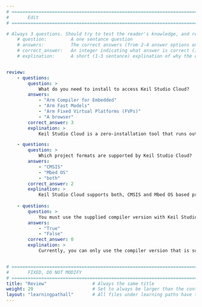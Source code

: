 ```yaml
---
# ================================================================================
#       Edit
# ================================================================================

# Always 3 questions. Should try to test the reader's knowledge, and reinforce the key points you want them to remember.
    # question:         A one sentance question
    # answers:          The correct answers (from 2-4 answer options only). Should be surrounded by quotes.
    # correct_answer:   An integer indicating what answer is correct (index starts from 0)
    # explination:      A short (1-3 sentance) explination of why the correct answer is correct. Can add aditional context if desired


review:
    - questions:
        question: >
            What do you need to install to access Keil Studio Cloud?
        answers:
            - "Arm Compiler for Embedded"
            - "Arm Fast Models"
            - "Arm Fixed Virtual Platforms (FVPs)"
            - "A browser"
        correct_answer: 3
        explination: >
            Keil Studio Cloud is a zero-installation tool that runs out of your browser.

    - questions:
        question: >
            Which project formats are supported by Keil Studio Cloud?
        answers:
            - "CMSIS"
            - "Mbed OS"
            - "both"
        correct_answer: 2
        explination: >
            Keil Studio Cloud supports both, CMSIS and Mbed OS based projects.
               
    - questions:
        question: >
            You must use the supplied compiler version with Keil Studio Cloud?
        answers:
            - "True"
            - "False"
        correct_answer: 0
        explination: >
            Currently, you can only use the compiler version that is supplied with the tool.


# ================================================================================
#       FIXED, DO NOT MODIFY
# ================================================================================
title: "Review"                 # Always the same title
weight: 20                      # Set to always be larger than the content in this path
layout: "learningpathall"       # All files under learning paths have this same wrapper
---
```

